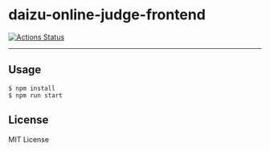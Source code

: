 # daizu-online-judge-frontend

[![Actions Status](https://github.com/SoyBeansLab/daizu-online-judge-frontend/workflows/CI/badge.svg?branch=develop)](https://github.com/SoyBeansLab/daizu-online-judge-frontend/actions)

---

## Usage

```shell
$ npm install
$ npm run start
```

## License
MIT License
